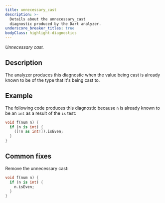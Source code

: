 ```yaml
---
title: unnecessary_cast
description: >-
  Details about the unnecessary_cast
  diagnostic produced by the Dart analyzer.
underscore_breaker_titles: true
bodyClass: highlight-diagnostics
---
```


_Unnecessary cast._

## Description

The analyzer produces this diagnostic when the value being cast is already
known to be of the type that it's being cast to.

## Example

The following code produces this diagnostic because `n` is already known to
be an `int` as a result of the `is` test:

```dart
void f(num n) {
  if (n is int) {
    ([!n as int!]).isEven;
  }
}
```

## Common fixes

Remove the unnecessary cast:

```dart
void f(num n) {
  if (n is int) {
    n.isEven;
  }
}
```
